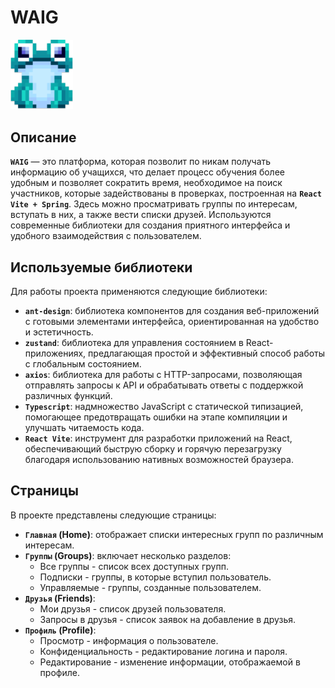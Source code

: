 # WAIG 

<img src="./public/logo.svg" alt="drawing" width="100px"/>

## Описание

**`WAIG`** — это платформа, которая позволит по никам получать информацию об учащихся, что делает процесс обучения более удобным и позволяет сократить время, необходимое на поиск участников, которые задействованы в проверках, построенная на **`React Vite + Spring`**. Здесь можно просматривать группы по интересам, вступать в них, а также вести списки друзей. Используются современные библиотеки для создания приятного интерфейса и удобного взаимодействия с пользователем.

## Используемые библиотеки

Для работы проекта применяются следующие библиотеки:

- **`ant-design`**: библиотека компонентов для создания веб-приложений с готовыми элементами интерфейса, ориентированная на удобство и эстетичность.
- **`zustand`**: библиотека для управления состоянием в React-приложениях, предлагающая простой и эффективный способ работы с глобальным состоянием.
- **`axios`**: библиотека для работы с HTTP-запросами, позволяющая отправлять запросы к API и обрабатывать ответы с поддержкой различных функций.
- **`Typescript`**: надмножество JavaScript с статической типизацией, помогающее предотвращать ошибки на этапе компиляции и улучшать читаемость кода.
- **`React Vite`**: инструмент для разработки приложений на React, обеспечивающий быструю сборку и горячую перезагрузку благодаря использованию нативных возможностей браузера.

## Страницы

В проекте представлены следующие страницы:

- **`Главная` (Home)**: отображает списки интересных групп по различным интересам.
- **`Группы` (Groups)**: включает несколько разделов:
  - Все группы - список всех доступных групп.
  - Подписки - группы, в которые вступил пользователь.
  - Управляемые - группы, созданные пользователем.
- **`Друзья` (Friends)**: 
  - Мои друзья - список друзей пользователя.
  - Запросы в друзья - список заявок на добавление в друзья.
- **`Профиль` (Profile)**: 
  - Просмотр - информация о пользователе.
  - Конфиденциальность - редактирование логина и пароля.
  - Редактирование - изменение информации, отображаемой в профиле.